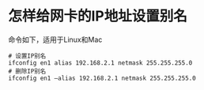 # 怎样给网卡的IP地址设置别名

命令如下，适用于Linux和Mac

```shell
# 设置IP别名
ifconfig en1 alias 192.168.2.1 netmask 255.255.255.0
# 删除IP别名
ifconfig en1 –alias 192.168.2.1 netmask 255.255.255.0
```
